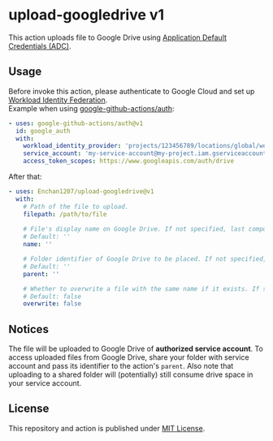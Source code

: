 # upload-googledrive v1

This action uploads file to Google Drive using [Application Default Credentials (ADC)](https://cloud.google.com/docs/authentication/provide-credentials-adc).

## Usage

Before invoke this action, please authenticate to Google Cloud and set up [Workload Identity Federation](https://cloud.google.com/iam/docs/workload-identity-federation).  
Example when using [google-github-actions/auth](https://github.com/marketplace/actions/authenticate-to-google-cloud):

```yml
- uses: google-github-actions/auth@v1
  id: google_auth
  with:
    workload_identity_provider: 'projects/123456789/locations/global/workloadIdentityPools/my-pool/providers/my-provider'
    service_account: 'my-service-account@my-project.iam.gserviceaccount.com'
    access_token_scopes: https://www.googleapis.com/auth/drive
```

After that:

```yml
- uses: Enchan1207/upload-googledrive@v1
  with:
    # Path of the file to upload.
    filepath: /path/to/file
    
    # File's display name on Google Drive. If not specified, last component of filepath will be used.
    # Default: ''
    name: ''

    # Folder identifier of Google Drive to be placed. If not specified, file will be placed at the root of the service account's drive.
    # Default: ''
    parent: ''

    # Whether to overwrite a file with the same name if it exists. If set this false, a new file with the same name will be created.
    # Default: false
    overwrite: false
```

## Notices

The file will be uploaded to Google Drive of **authorized service account**. To access uploaded files from Google Drive, share your folder with service account and pass its identifier to the action's `parent`.
Also note that uploading to a shared folder will (potentially) still consume drive space in your service account.

## License

This repository and action is published under [MIT License](https://github.com/Enchan1207/upload-googledrive/blob/master/LICENSE).
